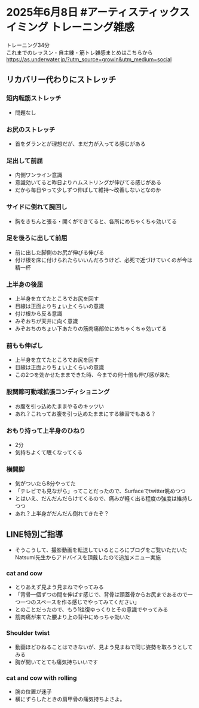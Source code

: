 # 2025年6月8日 #アーティスティックスイミング トレーニング雑感
トレーニング34分  
これまでのレッスン・自主練・筋トレ雑感まとめはこちらから  
https://as.underwater.jp/?utm_source=growin&utm_medium=social  
## リカバリー代わりにストレッチ
### 短内転筋ストレッチ
- 問題なし
### お尻のストレッチ
- 首をダランとが理想だが、まだ力が入ってる感じがある
### 足出して前屈
- 内側ワンライン意識
- 意識効いてると昨日よりハムストリングが伸びてる感じがある
- だから毎日やって少しずつ伸ばして維持～改善しないとなのか
### サイドに倒れて腕回し
- 胸をきちんと張る・開くができてると、各所にめちゃくちゃ効いてる
### 足を後ろに出して前屈
- 前に出した脚側のお尻が伸びる伸びる
- 付け根を床に付けられたらいいんだろうけど、必死で近づけていくのが今は精一杯
### 上半身の後屈
- 上半身を立てたところでお尻を回す
- 目線は正面よりちょい上くらいの意識
- 付け根から反る意識
- みぞおちが天井に向く意識
- みぞおちのちょい下あたりの筋肉痛部位にめちゃくちゃ効いてる
### 前もも伸ばし
- 上半身を立てたところでお尻を回す
- 目線は正面よりちょい上くらいの意識
- この2つを効かせたままできた時、今までの何十倍も伸び感が来た
### 股関節可動域拡張コンディショニング
- お腹を引っ込めたままやるのキッツい
- あれ？これってお腹を引っ込めたままにする練習でもある？
### おもり持って上半身のひねり
- 2分
- 気持ちよくて眠くなってくる
### 横開脚
- 気がついたら8分やってた
- 「テレビでも見ながら」ってことだったので、Surfaceでtwitter眺めつつ
- とはいえ、だんだんだらけてくるので、痛みが軽く出る程度の強度は維持しつつ
- あれ？上半身がだんだん倒れてきたぞ？
## LINE特別ご指導
- そうこうして、撮影動画を転送しているところにブログをご覧いただいたNatsumi先生からアドバイスを頂戴したので追加メニュー実施
### cat and cow
- とりあえず見よう見まねでやってみる
- 「背骨一個ずつの間を伸ばす感じで、背骨は頭蓋骨からお尻まであるので一つ一つのスペースを作る感じでやってみてください」
- とのことだったので、もう1往復ゆっくりとその意識でやってみる
- 筋肉痛が来てた腰より上の背中にめっちゃ効いた
### Shoulder twist
- 動画ほどひねることはできないが、見よう見まねで同じ姿勢を取ろうとしてみる
- 胸が開いてとても痛気持ちいいです
### cat and cow with rolling
- 腕の位置が迷子
- 横にずらしたときの肩甲骨の痛気持ちよさよ。